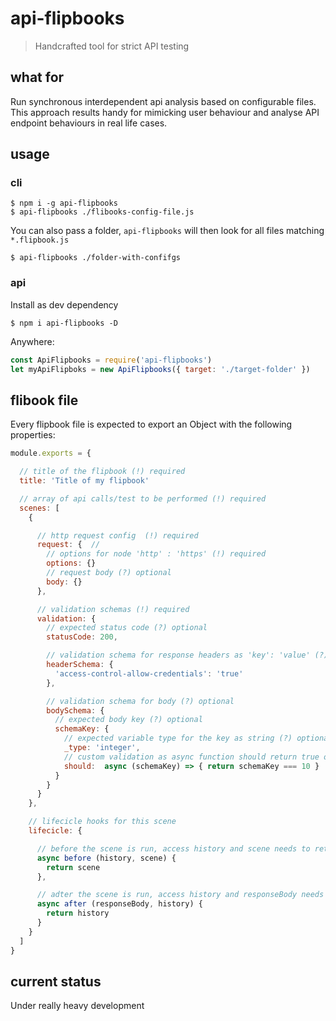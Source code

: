 # api-flipbooks

> Handcrafted tool for strict API testing

## what for

Run synchronous interdependent api analysis based on configurable files. This approach results handy for mimicking user behaviour and analyse API endpoint behaviours in real life cases.

## usage

### cli

```
$ npm i -g api-flipbooks
$ api-flipbooks ./flibooks-config-file.js
```

You can also pass a folder, `api-flipbooks` will then look for all files matching `*.flipbook.js`

```
$ api-flipbooks ./folder-with-confifgs
```

### api

Install as dev dependency
```
$ npm i api-flipbooks -D
```

Anywhere:

```javascript
const ApiFlipbooks = require('api-flipbooks')
let myApiFlipboks = new ApiFlipbooks({ target: './target-folder' })
```


## flibook file

Every flipbook file is expected to export an Object with the following properties:

```javascript
module.exports = {

  // title of the flipbook (!) required
  title: 'Title of my flipbook'

  // array of api calls/test to be performed (!) required
  scenes: [
    {

      // http request config  (!) required
      request: {  // 
        // options for node 'http' : 'https' (!) required
        options: {}
        // request body (?) optional
        body: {}
      },

      // validation schemas (!) required
      validation: {
        // expected status code (?) optional
        statusCode: 200,

        // validation schema for response headers as 'key': 'value' (?) optional
        headerSchema: {
          'access-control-allow-credentials': 'true'
        },

        // validation schema for body (?) optional
        bodySchema: {
          // expected body key (?) optional
          schemaKey: {
            // expected variable type for the key as string (?) optional
            _type: 'integer',
            // custom validation as async function should return true or false (?) optional
            should:  async (schemaKey) => { return schemaKey === 10 }
          }
        }
      }
    },

    // lifecicle hooks for this scene
    lifecicle: {

      // before the scene is run, access history and scene needs to return the scene (?) optional
      async before (history, scene) {
        return scene
      },

      // adter the scene is run, access history and responseBody needs to return history (?) optional
      async after (responseBody, history) {
        return history
      }
    }
  ]
}
```

## current status

Under really heavy development

